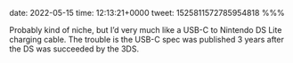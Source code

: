 date: 2022-05-15
time: 12:13:21+0000
tweet: 1525811572785954818
%%%

Probably kind of niche, but I’d very much like a USB-C to Nintendo DS Lite charging cable. The trouble is the USB-C spec was published 3 years after the DS was succeeded by the 3DS.

